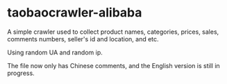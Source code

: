 # taobaocrawler-alibaba
A simple crawler used to collect product names, categories, prices, sales, comments numbers, seller's id and location, and etc.

Using random UA and random ip.

The file now only has Chinese comments, and the English version is still in progress.
